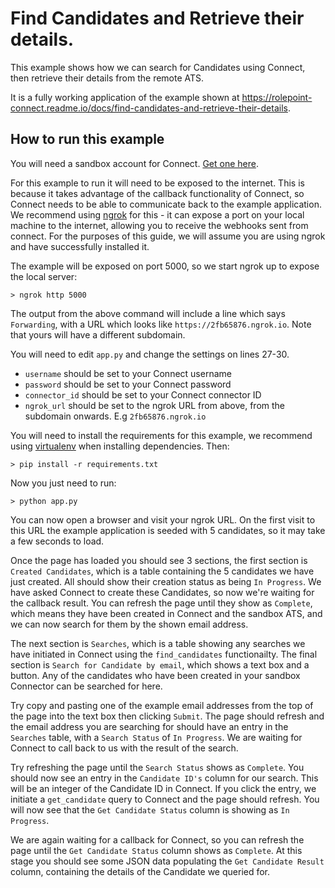 # Find Candidates and Retrieve their details.

This example shows how we can search for Candidates using Connect, then retrieve their details from the remote ATS.

It is a fully working application of the example shown at https://rolepoint-connect.readme.io/docs/find-candidates-and-retrieve-their-details.

## How to run this example

You will need a sandbox account for Connect.  [Get one here](https://rolepoint-connect.readme.io/docs/sandbox-connector).

For this example to run it will need to be exposed to the internet. This is because it takes advantage of the callback functionality of Connect, so Connect needs to be able to communicate back to the example application. We recommend using [ngrok](https://ngrok.com) for this - it can expose a port on your local machine to the internet, allowing you to receive the webhooks sent from connect. For the purposes of this guide, we will assume you are using ngrok and have successfully installed it.

The example will be exposed on port 5000, so we start ngrok up to expose the local server:

    > ngrok http 5000

The output from the above command will include a line which says `Forwarding`, with a URL which looks like `https://2fb65876.ngrok.io`. Note that yours will have a different subdomain. 

You will need to edit `app.py` and change the settings on lines 27-30. 

- `username` should be set to your Connect username
- `password` should be set to your Connect password
- `connector_id` should be set to your Connect connector ID
- `ngrok_url` should be set to the ngrok URL from above, from the subdomain onwards. E.g `2fb65876.ngrok.io`

You will need to install the requirements for this example, we recommend using [virtualenv](http://virtualenv.readthedocs.org/en/latest/) when installing dependencies. Then:

    > pip install -r requirements.txt

Now you just need to run:

    > python app.py

You can now open a browser and visit your ngrok URL. On the first visit to this URL the example application is seeded with 5 candidates, so it may take a few seconds to load.

Once the page has loaded you should see 3 sections, the first section is `Created Candidates`, which is a table containing the 5 candidates we have just created. All should show their creation status as being `In Progress`. We have asked Connect to create these Candidates, so now we're waiting for the callback result. You can refresh the page until they show as `Complete`, which means they have been created in Connect and the sandbox ATS, and we can now search for them by the shown email address.

The next section is `Searches`, which is a table showing any searches we have initiated in Connect using the `find_candidates` functionailty. The final section is `Search for Candidate by email`, which shows a text box and a button. Any of the candidates who have been created in your sandbox Connector can be searched for here. 

Try copy and pasting one of the example email addresses from the top of the page into the text box then clicking `Submit`. The page should refresh and the email address you are searching for should have an entry in the `Searches` table, with a `Search Status` of `In Progress`. We are waiting for Connect to call back to us with the result of the search. 

Try refreshing the page until the `Search Status` shows as `Complete`. You should now see an entry in the `Candidate ID's` column for our search. This will be an integer of the Candidate ID in Connect. If you click the entry, we initiate a `get_candidate` query to Connect and the page should refresh. You will now see that the `Get Candidate Status` column is showing as `In Progress`. 

We are again waiting for a callback for Connect, so you can refresh the page until the `Get Candidate Status` column shows as `Complete`. At this stage you should see some JSON data populating the `Get Candidate Result` column, containing the details of the Candidate we queried for.
